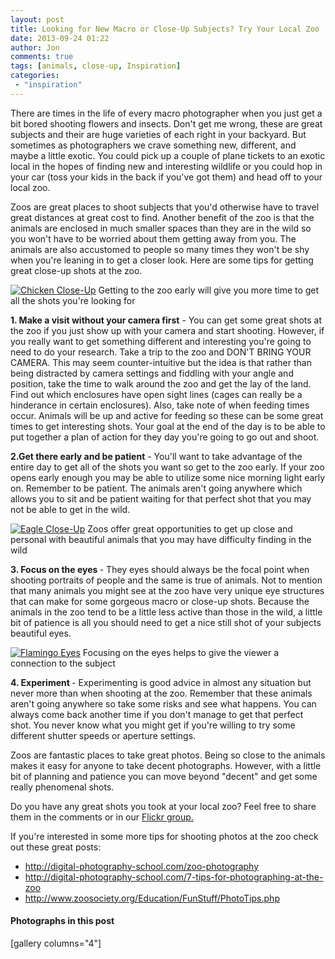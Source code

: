 ```yaml
---
layout: post
title: Looking for New Macro or Close-Up Subjects? Try Your Local Zoo
date: 2013-09-24 01:22
author: Jon
comments: true
tags: [animals, close-up, Inspiration]
categories:
 - "inspiration"
---
```

There are times in the life of every macro photographer when you just get a bit bored shooting flowers and insects. Don't get me wrong, these are great subjects and their are huge varieties of each right in your backyard. But sometimes as photographers we crave something new, different, and maybe a little exotic. You could pick up a couple of plane tickets to an exotic local in the hopes of finding new and interesting wildlife or you could hop in your car (toss your kids in the back if you've got them) and head off to your local zoo.

Zoos are great places to shoot subjects that you'd otherwise have to travel great distances at great cost to find. Another benefit of the zoo is that the animals are enclosed in much smaller spaces than they are in the wild so you won't have to be worried about them getting away from you. The animals are also accustomed to people so many times they won't be shy when you're leaning in to get a closer look. Here are some tips for getting great close-up shots at the zoo.

<p class="post-image"><a href="http://thecloseupproject.com/wp-content/uploads/2013/09/Chicken_800.jpg"><img class="size-full wp-image-675" title="Chicken Close-Up" alt="Chicken Close-Up" src="http://thecloseupproject.com/wp-content/uploads/2013/09/Chicken_800.jpg" /></a> Getting to the zoo early will give you more time to get all the shots you're looking for</p>

<strong>1. Make a visit without your camera first</strong> - You can get some great shots at the zoo if you just show up with your camera and start shooting. However, if you really want to get something different and interesting you're going to need to do your research. Take a trip to the zoo and DON'T BRING YOUR CAMERA. This may seem counter-intuitive but the idea is that rather than being distracted by camera settings and fiddling with your angle and position, take the time to walk around the zoo and get the lay of the land. Find out which enclosures have open sight lines (cages can really be a hinderance in certain enclosures). Also, take note of when feeding times occur. Animals will be up and active for feeding so these can be some great times to get interesting shots. Your goal at the end of the day is to be able to put together a plan of action for they day you're going to go out and shoot.

<strong>2.Get there early and be patient</strong> - You'll want to take advantage of the entire day to get all of the shots you want so get to the zoo early. If your zoo opens early enough you may be able to utilize some nice morning light early on. Remember to be patient. The animals aren't going anywhere which allows you to sit and be patient waiting for that perfect shot that you may not be able to get in the wild.

<p class="post-image"><a href="http://thecloseupproject.com/wp-content/uploads/2013/09/Eagle_800.jpg"><img class="size-full wp-image-676" title="Eagle Close-Up" alt="Eagle Close-Up" src="http://thecloseupproject.com/wp-content/uploads/2013/09/Eagle_800.jpg" /></a> Zoos offer great opportunities to get up close and personal with beautiful animals that you may have difficulty finding in the wild</p>

<strong>3. Focus on the eyes </strong>- They eyes should always be the focal point when shooting portraits of people and the same is true of animals. Not to mention that many animals you might see at the zoo have very unique eye structures that can make for some gorgeous macro or close-up shots. Because the animals in the zoo tend to be a little less active than those in the wild, a little bit of patience is all you should need to get a nice still shot of your subjects beautiful eyes.

<p class="post-image"><a href="http://thecloseupproject.com/wp-content/uploads/2013/09/Flamingo_800.jpg"><img class="size-full wp-image-677" title="Flamingo Eyes" alt="Flamingo Eyes" src="http://thecloseupproject.com/wp-content/uploads/2013/09/Flamingo_800.jpg" /></a> Focusing on the eyes helps to give the viewer a connection to the subject</p>

<strong>4. Experiment </strong> - Experimenting is good advice in almost any situation but never more than when shooting at the zoo. Remember that these animals aren't going anywhere so take some risks and see what happens. You can always come back another time if you don't manage to get that perfect shot. You never know what you might get if you're willing to try some different shutter speeds or aperture settings.

Zoos are fantastic places to take great photos. Being so close to the animals makes it easy for anyone to take decent photographs. However, with a little bit of planning and patience you can move beyond "decent" and get some really phenomenal shots.

Do you have any great shots you took at your local zoo? Feel free to share them in the comments or in our <a href="http://www.flickr.com/groups/thecloseupproject/" target="_blank">Flickr group.</a>

If you're interested in some more tips for shooting photos at the zoo check out these great posts:
<ul>
	<li><a href="http://digital-photography-school.com/zoo-photography" target="_blank">http://digital-photography-school.com/zoo-photography</a></li>
	<li><a href="http://digital-photography-school.com/7-tips-for-photographing-at-the-zoo" target="_blank">http://digital-photography-school.com/7-tips-for-photographing-at-the-zoo</a></li>
	<li><a href="http://www.zoosociety.org/Education/FunStuff/PhotoTips.php" target="_blank">http://www.zoosociety.org/Education/FunStuff/PhotoTips.php</a></li>
</ul>

<h4>Photographs in this post</h4>
[gallery columns="4"]
